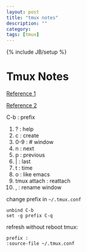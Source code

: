 ```yaml
---
layout: post
title: "tmux notes"
description: ""
category: 
tags: [tmux]
---
```

{% include JB/setup %}

Tmux Notes
==========

[Reference 1](http://liuerfire.is-programmer.com/posts/32150.html)

[Reference 2](http://hjkl.me/tool/2012/05/31/tmux-how-to.html)


C-b : prefix

1. ? : help
2. c : create
3. 0-9 : # window
4. n : next
5. p : previous
6. | : last
7. t : time
8. o : like emacs
9. tmux attach : reattach
10. , : rename window 

change prefix in `~/.tmux.conf` 

	unbind C-b
	set -g prefix C-q

refresh without reboot tmux:

	prefix :
	:source-file ~/.tmux.conf
